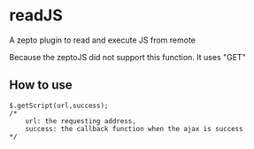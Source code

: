 readJS
======

A zepto plugin to read and execute JS from remote

Because the zeptoJS did not support this function. It uses "GET"

How to use
------------
	$.getScript(url,success);
	/*
		url: the requesting address,
		success: the callback function when the ajax is success
	*/